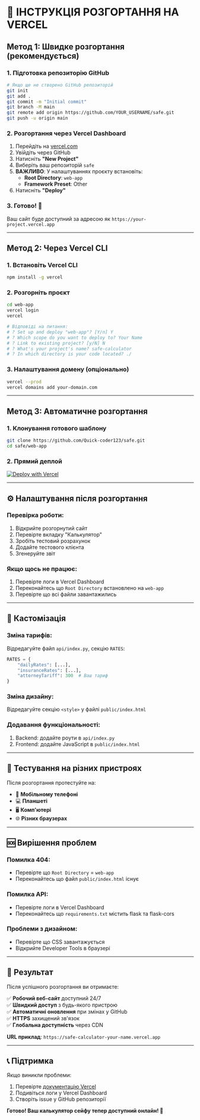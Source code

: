 # 🚀 ІНСТРУКЦІЯ РОЗГОРТАННЯ НА VERCEL

## Метод 1: Швидке розгортання (рекомендується)

### 1. Підготовка репозиторію GitHub
```bash
# Якщо ще не створено GitHub репозиторій
git init
git add .
git commit -m "Initial commit"
git branch -M main
git remote add origin https://github.com/YOUR_USERNAME/safe.git
git push -u origin main
```

### 2. Розгортання через Vercel Dashboard
1. Перейдіть на [vercel.com](https://vercel.com)
2. Увійдіть через GitHub
3. Натисніть **"New Project"**
4. Виберіть ваш репозиторій `safe`
5. **ВАЖЛИВО**: У налаштуваннях проєкту встановіть:
   - **Root Directory**: `web-app`
   - **Framework Preset**: Other
6. Натисніть **"Deploy"**

### 3. Готово! 🎉
Ваш сайт буде доступний за адресою як `https://your-project.vercel.app`

---

## Метод 2: Через Vercel CLI

### 1. Встановіть Vercel CLI
```bash
npm install -g vercel
```

### 2. Розгорніть проєкт
```bash
cd web-app
vercel login
vercel

# Відповіді на питання:
# ? Set up and deploy "web-app"? [Y/n] Y
# ? Which scope do you want to deploy to? Your Name
# ? Link to existing project? [y/N] N
# ? What's your project's name? safe-calculator
# ? In which directory is your code located? ./
```

### 3. Налаштування домену (опціонально)
```bash
vercel --prod
vercel domains add your-domain.com
```

---

## Метод 3: Автоматичне розгортання

### 1. Клонування готового шаблону
```bash
git clone https://github.com/Quick-coder123/safe.git
cd safe/web-app
```

### 2. Прямий деплой
[![Deploy with Vercel](https://vercel.com/button)](https://vercel.com/new/clone?repository-url=https://github.com/Quick-coder123/safe&project-name=safe-calculator&root-directory=web-app)

---

## ⚙️ Налаштування після розгортання

### Перевірка роботи:
1. Відкрийте розгорнутий сайт
2. Перевірте вкладку "Калькулятор"
3. Зробіть тестовий розрахунок
4. Додайте тестового клієнта
5. Згенеруйте звіт

### Якщо щось не працює:
1. Перевірте логи в Vercel Dashboard
2. Переконайтесь що `Root Directory` встановлено на `web-app`
3. Перевірте що всі файли завантажились

---

## 🔧 Кастомізація

### Зміна тарифів:
Відредагуйте файл `api/index.py`, секцію `RATES`:
```python
RATES = {
    "dailyRates": [...],
    "insuranceRates": [...],
    "attorneyTariff": 300  # Ваш тариф
}
```

### Зміна дизайну:
Відредагуйте секцію `<style>` у файлі `public/index.html`

### Додавання функціональності:
1. Backend: додайте роути в `api/index.py`
2. Frontend: додайте JavaScript в `public/index.html`

---

## 📱 Тестування на різних пристроях

Після розгортання протестуйте на:
- 📱 **Мобільному телефоні**
- 💻 **Планшеті**  
- 🖥️ **Комп'ютері**
- 🌐 **Різних браузерах**

---

## 🆘 Вирішення проблем

### Помилка 404:
- Перевірте що `Root Directory` = `web-app`
- Переконайтесь що файл `public/index.html` існує

### Помилка API:
- Перевірте логи в Vercel Dashboard
- Переконайтесь що `requirements.txt` містить flask та flask-cors

### Проблеми з дизайном:
- Перевірте що CSS завантажується
- Відкрийте Developer Tools в браузері

---

## 🎯 Результат

Після успішного розгортання ви отримаєте:

✅ **Робочий веб-сайт** доступний 24/7  
✅ **Швидкий доступ** з будь-якого пристрою  
✅ **Автоматичні оновлення** при змінах у GitHub  
✅ **HTTPS** захищений зв'язок  
✅ **Глобальна доступність** через CDN  

**URL приклад**: `https://safe-calculator-your-name.vercel.app`

---

## 📞 Підтримка

Якщо виникли проблеми:
1. Перевірте [документацію Vercel](https://vercel.com/docs)
2. Подивіться логи у Vercel Dashboard
3. Створіть issue у GitHub репозиторії

**Готово! Ваш калькулятор сейфу тепер доступний онлайн! 🎉**
